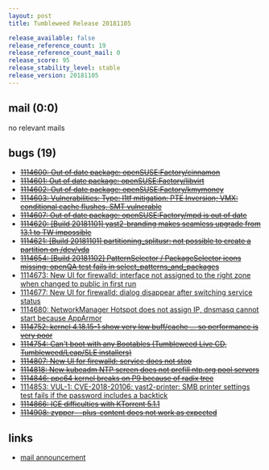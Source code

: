 ```yaml
---
layout: post
title: Tumbleweed Release 20181105

release_available: false
release_reference_count: 19
release_reference_count_mail: 0
release_score: 95
release_stability_level: stable
release_version: 20181105
---
```


## mail (0:0)

no relevant mails

## bugs (19)

<!--more-->

- ~~[1114600: Out of date package: openSUSE:Factory/cinnamon](https://bugzilla.opensuse.org/show_bug.cgi?id=1114600)~~
- ~~[1114601: Out of date package: openSUSE:Factory/libvirt](https://bugzilla.opensuse.org/show_bug.cgi?id=1114601)~~
- ~~[1114602: Out of date package: openSUSE:Factory/kmymoney](https://bugzilla.opensuse.org/show_bug.cgi?id=1114602)~~
- ~~[1114603: Vulnerabilities: Type: l1tf mitigation: PTE Inversion; VMX: conditional cache flushes, SMT vulnerable](https://bugzilla.opensuse.org/show_bug.cgi?id=1114603)~~
- ~~[1114607: Out of date package: openSUSE:Factory/mpd is out of date](https://bugzilla.opensuse.org/show_bug.cgi?id=1114607)~~
- ~~[1114620: \[Build 20181101\] yast2-branding makes seamless upgrade from 13.1 to TW impossible](https://bugzilla.opensuse.org/show_bug.cgi?id=1114620)~~
- ~~[1114621: \[Build 20181101\] partitioning_splitusr: not possible to create a partition on /dev/vda](https://bugzilla.opensuse.org/show_bug.cgi?id=1114621)~~
- ~~[1114654: \[Build 20181102\] PatternSelector / PackageSelector icons missing: openQA test fails in select_patterns_and_packages](https://bugzilla.opensuse.org/show_bug.cgi?id=1114654)~~
- [1114673: New UI for firewalld: interface not assigned to the right zone when changed to public in first run](https://bugzilla.opensuse.org/show_bug.cgi?id=1114673)
- [1114677: New UI for firewalld: dialog disappear after switching service status](https://bugzilla.opensuse.org/show_bug.cgi?id=1114677)
- [1114680: NetworkManager Hotspot does not assign IP, dnsmasq cannot start because AppArmor](https://bugzilla.opensuse.org/show_bug.cgi?id=1114680)
- ~~[1114752: kernel 4.18.15-1 show very low buff/cache ... so performance is very poor](https://bugzilla.opensuse.org/show_bug.cgi?id=1114752)~~
- ~~[1114754: Can't boot with any Bootables (Tumbleweed Live CD, Tumbleweed/Leap/SLE installers)](https://bugzilla.opensuse.org/show_bug.cgi?id=1114754)~~
- ~~[1114807: New UI for firewalld: service does not stop](https://bugzilla.opensuse.org/show_bug.cgi?id=1114807)~~
- ~~[1114818: New kubeadm NTP screen does not prefill ntp.org pool servers](https://bugzilla.opensuse.org/show_bug.cgi?id=1114818)~~
- ~~[1114846: ppc64 kernel breaks on P9 because of radix tree](https://bugzilla.opensuse.org/show_bug.cgi?id=1114846)~~
- [1114853: VUL-1: CVE-2018-20106: yast2-printer: SMB printer settings test fails if the password includes a backtick](https://bugzilla.opensuse.org/show_bug.cgi?id=1114853)
- ~~[1114866: ICE difficulties with KTorrent 5.1.1](https://bugzilla.opensuse.org/show_bug.cgi?id=1114866)~~
- ~~[1114908: zypper --plus-content does not work as expected](https://bugzilla.opensuse.org/show_bug.cgi?id=1114908)~~



## links

- [mail announcement](https://lists.opensuse.org/opensuse-factory/2018-11/msg00015.html)
